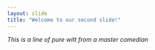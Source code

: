 ```yaml
---
layout: slide
title: "Welcome to our second slide!"
---
```

_This is a line of *pure witt* from a master comedian_
